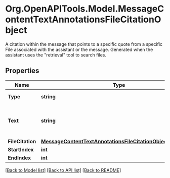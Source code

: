 # Org.OpenAPITools.Model.MessageContentTextAnnotationsFileCitationObject
A citation within the message that points to a specific quote from a specific File associated with the assistant or the message. Generated when the assistant uses the \"retrieval\" tool to search files.

## Properties

Name | Type | Description | Notes
------------ | ------------- | ------------- | -------------
**Type** | **string** | Always &#x60;file_citation&#x60;. | 
**Text** | **string** | The text in the message content that needs to be replaced. | 
**FileCitation** | [**MessageContentTextAnnotationsFileCitationObjectFileCitation**](MessageContentTextAnnotationsFileCitationObjectFileCitation.md) |  | 
**StartIndex** | **int** |  | 
**EndIndex** | **int** |  | 

[[Back to Model list]](../README.md#documentation-for-models) [[Back to API list]](../README.md#documentation-for-api-endpoints) [[Back to README]](../README.md)

